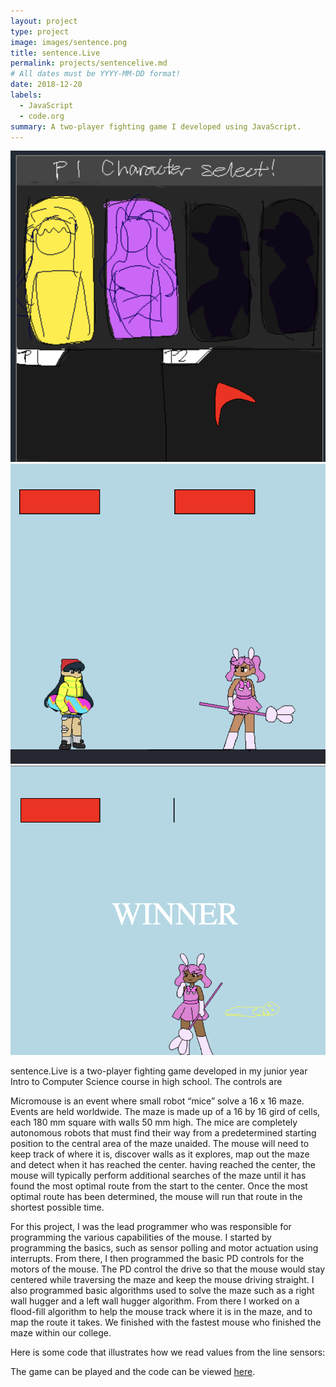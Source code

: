 ```yaml
---
layout: project
type: project
image: images/sentence.png
title: sentence.Live
permalink: projects/sentencelive.md
# All dates must be YYYY-MM-DD format!
date: 2018-12-20
labels:
  - JavaScript
  - code.org
summary: A two-player fighting game I developed using JavaScript.
---
```


<img class="ui medium right floated rounded image" src="../images/charselect.png">
<img class="ui medium right floated rounded image" src="../images/standoff.png">
<img class="ui medium right floated rounded image" src="../images/pinkwin.png">

sentence.Live is a two-player fighting game developed in my junior year Intro to Computer Science course in high school. The controls are 

Micromouse is an event where small robot “mice” solve a 16 x 16 maze.  Events are held worldwide.  The maze is made up of a 16 by 16 gird of cells, each 180 mm square with walls 50 mm high.  The mice are completely autonomous robots that must find their way from a predetermined starting position to the central area of the maze unaided.  The mouse will need to keep track of where it is, discover walls as it explores, map out the maze and detect when it has reached the center.  having reached the center, the mouse will typically perform additional searches of the maze until it has found the most optimal route from the start to the center.  Once the most optimal route has been determined, the mouse will run that route in the shortest possible time.

For this project, I was the lead programmer who was responsible for programming the various capabilities of the mouse.  I started by programming the basics, such as sensor polling and motor actuation using interrupts.  From there, I then programmed the basic PD controls for the motors of the mouse.  The PD control the drive so that the mouse would stay centered while traversing the maze and keep the mouse driving straight.  I also programmed basic algorithms used to solve the maze such as a right wall hugger and a left wall hugger algorithm.  From there I worked on a flood-fill algorithm to help the mouse track where it is in the maze, and to map the route it takes.  We finished with the fastest mouse who finished the maze within our college.

Here is some code that illustrates how we read values from the line sensors:


The game can be played and the code can be viewed [here](https://studio.code.org/projects/gamelab/7Ns_XQvP99pPVCVWe3YGuzr6EyS6dDP3NgYoeRpcsdQ). 




